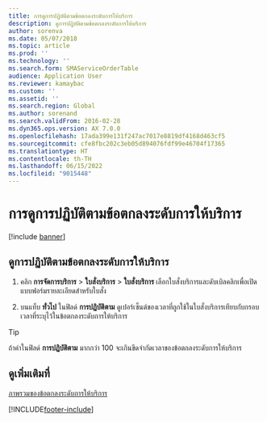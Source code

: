 ```yaml
---
title: การดูการปฏิบัติตามข้อตกลงระดับการให้บริการ
description: ดูการปฏิบัติตามข้อตกลงระดับการให้บริการ
author: sorenva
ms.date: 05/07/2018
ms.topic: article
ms.prod: ''
ms.technology: ''
ms.search.form: SMAServiceOrderTable
audience: Application User
ms.reviewer: kamaybac
ms.custom: ''
ms.assetid: ''
ms.search.region: Global
ms.author: sorenand
ms.search.validFrom: 2016-02-28
ms.dyn365.ops.version: AX 7.0.0
ms.openlocfilehash: 17ada399e131f247ac7017e8819df4168d463cf5
ms.sourcegitcommit: cfe8fbc202c3eb05d894076fdf99e46704f17365
ms.translationtype: HT
ms.contentlocale: th-TH
ms.lasthandoff: 06/15/2022
ms.locfileid: "9015448"
---
```

# <a name="view-compliance-with-service-level-agreements"></a>การดูการปฏิบัติตามข้อตกลงระดับการให้บริการ    

[!include [banner](../includes/banner.md)]


## <a name="view-compliance-with-a-service-level-agreement"></a>ดูการปฏิบัติตามข้อตกลงระดับการให้บริการ

1.  คลิก **การจัดการบริการ** \> **ใบสั่งบริการ** \> **ใบสั่งบริการ** เลือกใบสั่งบริการและดับเบิลคลิกเพื่อเปิดแบบฟอร์มรายละเอียดสำหรับใบสั่ง

2.  บนแท็บ **ทั่วไป** ในฟิลด์ **การปฏิบัติตาม** ดูเปอร์เซ็นต์ของเวลาที่ถูกใช้ในใบสั่งบริการเทียบกับกรอบเวลาที่ระบุไว้ในข้อตกลงระดับการให้บริการ


> [!TIP]
> ถ้าค่าในฟิลด์ <STRONG>การปฏิบัติตาม</STRONG> มากกว่า 100 จะเกินขีดจำกัดเวลาของข้อตกลงระดับการให้บริการ



## <a name="see-also"></a>ดูเพิ่มเติมที่

[ภาพรวมของข้อตกลงระดับการให้บริการ](service-level-agreements.md)

  




[!INCLUDE[footer-include](../../includes/footer-banner.md)]